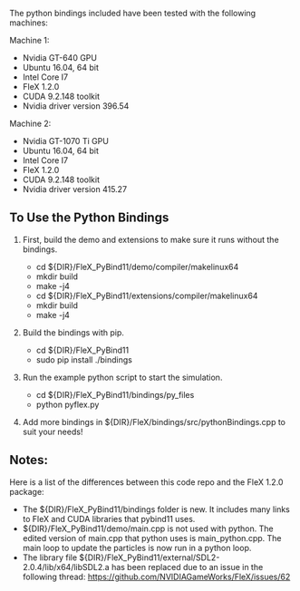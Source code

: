 The python bindings included have been tested with the following machines:

Machine 1:
   * Nvidia GT-640 GPU
   * Ubuntu 16.04, 64 bit
   * Intel Core I7
   * FleX 1.2.0
   * CUDA 9.2.148 toolkit
   * Nvidia driver version 396.54

Machine 2:
   * Nvidia GT-1070 Ti GPU
   * Ubuntu 16.04, 64 bit
   * Intel Core I7
   * FleX 1.2.0
   * CUDA 9.2.148 toolkit
   * Nvidia driver version 415.27


To Use the Python Bindings
-----------------

1. First, build the demo and extensions to make sure it runs without the bindings.
    * cd ${DIR}/FleX_PyBind11/demo/compiler/makelinux64
    * mkdir build
    * make -j4
    * cd ${DIR}/FleX_PyBind11/extensions/compiler/makelinux64
    * mkdir build
    * make -j4

2. Build the bindings with pip.
    * cd ${DIR}/FleX_PyBind11
    * sudo pip install ./bindings

3. Run the example python script to start the simulation.
    * cd ${DIR}/FleX_PyBind11/bindings/py_files
    * python pyflex.py

4. Add more bindings in ${DIR}/FleX/bindings/src/pythonBindings.cpp to suit your needs!

Notes: 
------------------

Here is a list of the differences between this code repo and the FleX 1.2.0 package:
- The ${DIR}/FleX_PyBind11/bindings folder is new. It includes many links to FleX and CUDA libraries that pybind11 uses.
- ${DIR}/FleX_PyBind11/demo/main.cpp is not used with python. The edited version of main.cpp that python uses is main_python.cpp. The main loop to update the particles is now run in a python loop.
- The library file ${DIR}/FleX_PyBind11/external/SDL2-2.0.4/lib/x64/libSDL2.a has been replaced due to an issue in the following thread: https://github.com/NVIDIAGameWorks/FleX/issues/62

 
